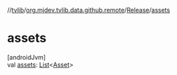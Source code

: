 //[tvlib](../../../index.md)/[org.mjdev.tvlib.data.github.remote](../index.md)/[Release](index.md)/[assets](assets.md)

# assets

[androidJvm]\
val [assets](assets.md): [List](https://kotlinlang.org/api/latest/jvm/stdlib/kotlin.collections/-list/index.html)&lt;[Asset](../-asset/index.md)&gt;
